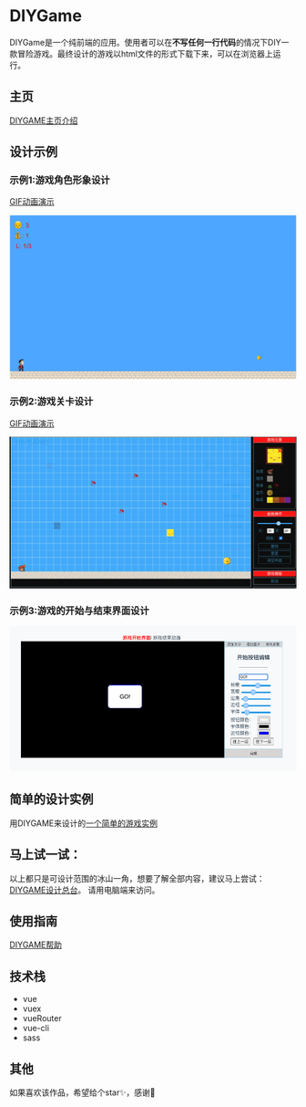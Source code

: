 # DIYGame
DIYGame是一个纯前端的应用。使用者可以在**不写任何一行代码**的情况下DIY一款冒险游戏。最终设计的游戏以html文件的形式下载下来，可以在浏览器上运行。

## 主页

[DIYGAME主页介绍](http://diygame.vip/#/)

## 设计示例

### 示例1:游戏角色形象设计

[GIF动画演示](./README/playerFigure.md)

![alt 加载失败](./README/playerFigureExp.png)


### 示例2:游戏关卡设计

[GIF动画演示](./README/structureDesign.md)

![alt 加载失败](./README/gamePanelExample.png)

### 示例3:游戏的开始与结束界面设计

![alt 加载失败](./README/startFace.png)

## 简单的设计实例

用DIYGAME来设计的[一个简单的游戏实例](http://diygame.vip/#/previewPage)

## 马上试一试：

以上都只是可设计范围的冰山一角，想要了解全部内容，建议马上尝试：[DIYGAME设计总台](http://diygame.vip/#/entireGame)。
请用电脑端来访问。

## 使用指南

[DIYGAME帮助](http://diygame.vip/#/help)

## 技术栈

- vue
- vuex
- vueRouter
- vue-cli
- sass

## 其他

如果喜欢该作品，希望给个star✨，感谢🙏
